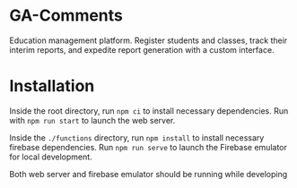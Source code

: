 # GA-Comments

Education management platform. Register students and classes, track their interim reports, and expedite report generation with a custom interface.

# Installation

Inside the root directory, run `npm ci` to install necessary dependencies. Run with `npm run start` to launch the web server.

Inside the `./functions` directory, run `npm install` to install necessary firebase dependencies. Run `npm run serve` to launch the Firebase emulator for local development.

Both web server and firebase emulator should be running while developing
